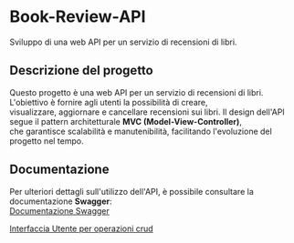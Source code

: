 # Book-Review-API

Sviluppo di una web API per un servizio di recensioni di libri.

## Descrizione del progetto

Questo progetto è una web API per un servizio di recensioni di libri. L'obiettivo è fornire agli utenti la possibilità di creare,  
visualizzare, aggiornare e cancellare recensioni sui libri. Il design dell'API segue il pattern architetturale **MVC (Model-View-Controller)**,  
che garantisce scalabilità e manutenibilità, facilitando l'evoluzione del progetto nel tempo.

## Documentazione

Per ulteriori dettagli sull'utilizzo dell'API, è possibile consultare la documentazione **Swagger**:  
[Documentazione Swagger](http://localhost/book-review-api/swagger-ui/dist/index.html)

[Interfaccia Utente per operazioni crud](http://localhost/book-review-api/vista)

